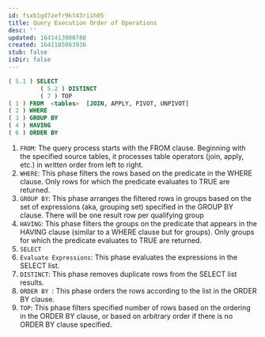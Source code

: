 ```yaml
---
id: fsxb1gd7zefr9kt43riih05
title: Query Execution Order of Operations
desc: ''
updated: 1641413900788
created: 1641105063936
stub: false
isDir: false
---
```



```sql
( 5.1 ) SELECT 
         ( 5.2 ) DISTINCT 
         ( 7 ) TOP 
( 1 ) FROM  <tables>  [JOIN, APPLY, PIVOT, UNPIVOT]
( 2 ) WHERE
( 3 ) GROUP BY
( 4 ) HAVING
( 6 ) ORDER BY
```

1. `FROM`:  The query process starts with the FROM clause. Beginning with the specified source tables, it processes table operators (join, apply, etc.) in written order from left to right.  
2. `WHERE`: This phase filters the rows based on the predicate in the WHERE clause. Only rows for which the predicate evaluates to TRUE are returned.
3. `GROUP BY`: This phase arranges the filtered rows in groups based on the set of expressions (aka, grouping set) specified in the GROUP BY clause. There will be one result row per qualifying group
4. `HAVING`: This phase filters the groups on the predicate that appears in the HAVING clause (similar to a WHERE clause but for groups). Only groups for which the predicate evaluates to TRUE are returned.
5. `SELECT`
6. `Evaluate Expressions`: This phase evaluates the expressions in the SELECT list.
7. `DISTINCT`: This phase removes duplicate rows from the SELECT list results.
8. `ORDER BY `: This phase orders the rows according to the list in the ORDER BY clause.
9. `TOP`: This phase filters specified number of rows based on the ordering in the ORDER BY clause, or based on arbitrary order if there is no ORDER BY clause specified. 
